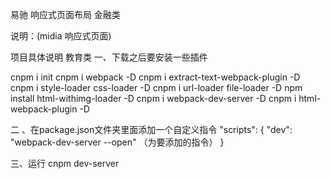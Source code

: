 
易驰 响应式页面布局 金融类

说明：(midia 响应式页面) 

项目具体说明  教育类
一、下载之后要安装一些插件

cnpm i init cnpm i webpack -D cnpm i extract-text-webpack-plugin -D cnpm i style-loader css-loader -D cnpm i url-loader file-loader -D npm install html-withimg-loader -D cnpm i webpack-dev-server -D cnpm i html-webpack-plugin -D 

二 、在package.json文件夹里面添加一个自定义指令 "scripts": { "dev": "webpack-dev-server --open" （为要添加的指令） } 

三、运行 cnpm dev-server
